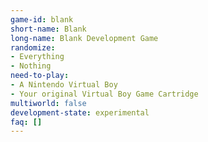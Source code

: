 ```yaml
---
game-id: blank
short-name: Blank
long-name: Blank Development Game
randomize:
- Everything
- Nothing
need-to-play:
- A Nintendo Virtual Boy
- Your original Virtual Boy Game Cartridge
multiworld: false
development-state: experimental
faq: []
---
```

